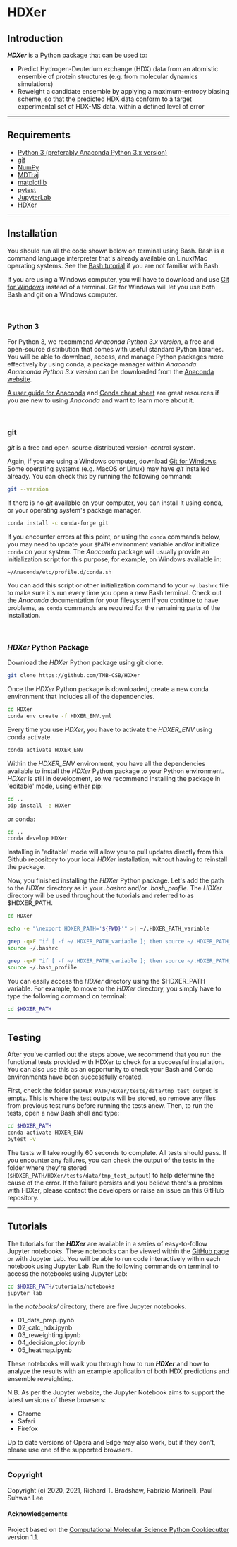 HDXer
==============================
## **Introduction**

***HDXer*** is a Python package that can be used to:
- Predict Hydrogen-Deuterium exchange (HDX) data from an atomistic ensemble of protein structures (e.g. from molecular dynamics simulations)
- Reweight a candidate ensemble by applying a maximum-entropy biasing scheme, so that the predicted HDX data conform to a target experimental set of HDX-MS data, within a defined level of error

---

## **Requirements**
- [Python 3 (preferably Anaconda Python 3.x version)](https://www.anaconda.com/distribution/#download-section)
- [git](https://git-scm.com/downloads)
- [NumPy](https://numpy.org/)
- [MDTraj](http://mdtraj.org/1.9.3/)
- [matplotlib](https://matplotlib.org)
- [pytest](https://docs.pytest.org/en/stable)
- [JupyterLab](https://jupyterlab.readthedocs.io/en/stable/getting_started/overview.html)
- [HDXer](https://github.com/TMB-CSB/HDXer)

---

## **Installation**

You should run all the code shown below on terminal using Bash. Bash is a command language interpreter that's already available on Linux/Mac operating systems. See the [Bash tutorial](https://linuxconfig.org/bash-scripting-tutorial-for-beginners) if you are not familiar with Bash.

If you are using a Windows computer, you will have to download and use [Git for Windows](https://git-scm.com/download/win) instead of a terminal. Git for Windows will let you use both Bash and git on a Windows computer.

<br>

### Python 3

For Python 3, we recommend *Anaconda Python 3.x version*, a free and open-source distribution that comes with useful standard Python libraries. You will be able to download, access, and manage Python packages more effectively by using conda, a package manager within *Anaconda*. *Ananconda Python 3.x version* can be downloaded from the [Anaconda website](https://www.anaconda.com/distribution/#download-section).

[A user guide for Anaconda](https://docs.anaconda.com/anaconda/user-guide/getting-started/) and [Conda cheat sheet](https://docs.conda.io/projects/conda/en/latest/_downloads/843d9e0198f2a193a3484886fa28163c/conda-cheatsheet.pdf) are great resources if you are new to using *Anaconda* and want to learn more about it.

<br>

### git

*git* is a free and open-source distributed version-control system. 

Again, if you are using a Windows computer, download [Git for Windows](https://git-scm.com/download/win). Some operating systems (e.g. MacOS or Linux) may have *git* installed already. You can check this by running the following command:

```bash
git --version
```

If there is no *git* available on your computer, you can install it using conda, or your operating system's package manager.

```bash
conda install -c conda-forge git
```

If you encounter errors at this point, or using the ```conda``` commands below, you may need to update your ```$PATH``` environment variable and/or initialize ```conda``` on your system. The *Anaconda* package will usually provide an initialization script for this purpose, for example, on Windows available in:
```
~/Anaconda/etc/profile.d/conda.sh
```
You can add this script or other initialization command to your ```~/.bashrc``` file to make sure it's run every time you open a new Bash terminal. Check out the *Anaconda* documentation for your filesystem if you continue to have problems, as ```conda``` commands are required for the remaining parts of the installation.

<br>

### *HDXer* Python Package

Download the *HDXer* Python package using git clone.

```bash
git clone https://github.com/TMB-CSB/HDXer
```

Once the *HDXer* Python package is downloaded, create a new conda environment that includes all of the dependencies.

```bash
cd HDXer
conda env create -f HDXER_ENV.yml
```

Every time you use *HDXer*, you have to activate the *HDXER_ENV* using conda activate.

```bash
conda activate HDXER_ENV
```

Within the *HDXER_ENV* environment, you have all the dependencies available to install the *HDXer* Python package to your Python environment. *HDXer* is still in development, so we recommend installing the package in 'editable' mode, using either pip:

```bash
cd ..
pip install -e HDXer
```

or conda:

```bash
cd ..
conda develop HDXer
```

Installing in 'editable' mode will allow you to pull updates directly from this Github repository to your local *HDXer* installation, without having to reinstall the package.

Now, you finished installing the *HDXer* Python package. Let's add the path to the *HDXer* directory as in your *.bashrc* and/or *.bash_profile*. The *HDXer* directory will be used throughout the tutorials and referred to as \$HDXER_PATH.

```bash
cd HDXer

echo -e "\nexport HDXER_PATH='${PWD}'" >| ~/.HDXER_PATH_variable

grep -qxF "if [ -f ~/.HDXER_PATH_variable ]; then source ~/.HDXER_PATH_variable; fi" ~/.bashrc || echo -e "if [ -f ~/.HDXER_PATH_variable ]; then source ~/.HDXER_PATH_variable; fi" >> ~/.bashrc
source ~/.bashrc

grep -qxF "if [ -f ~/.HDXER_PATH_variable ]; then source ~/.HDXER_PATH_variable; fi" ~/.bash_profile || echo -e "if [ -f ~/.HDXER_PATH_variable ]; then source ~/.HDXER_PATH_variable; fi" >> ~/.bash_profile
source ~/.bash_profile
```

You can easily access the *HDXer* directory using the \$HDXER_PATH variable. For example, to move to the *HDXer* directory, you simply have to type the following command on terminal:

```bash
cd $HDXER_PATH
```

---

## **Testing**

After you've carried out the steps above, we recommend that you run the functional tests provided with HDXer to check for a successful installation. You can also use this as an opportunity to check your Bash and Conda environments have been successfully created. 

First, check the folder ```$HDXER_PATH/HDXer/tests/data/tmp_test_output``` is empty. This is where the test outputs will be stored, so remove any files from previous test runs before running the tests anew. Then, to run the tests, open a new Bash shell and type:

```bash
cd $HDXER_PATH
conda activate HDXER_ENV
pytest -v
```

The tests will take roughly 60 seconds to complete. All tests should pass. If you encounter any failures, you can check the output of the tests in the folder where they're stored (```$HDXER_PATH/HDXer/tests/data/tmp_test_output```) to help determine the cause of the error. If the failure persists and you believe there's a problem with HDXer, please contact the developers or raise an issue on this GitHub repository.

---


## **Tutorials**

The tutorials for the ***HDXer*** are available in a series of easy-to-follow Jupyter notebooks. These notebooks can be viewed within the [GitHub page](https://github.com/TMB-CSB/HDXer/tree/master/tutorials) or with Jupyter Lab. You will be able to run code interactively within each notebook using Jupyter Lab. Run the following commands on terminal to access the notebooks using Jupyter Lab:

```bash
cd $HDXER_PATH/tutorials/notebooks
jupyter lab
```

In the *notebooks/* directory, there are five Jupyter notebooks.

- 01_data_prep.ipynb
- 02_calc_hdx.ipynb
- 03_reweighting.ipynb
- 04_decision_plot.ipynb
- 05_heatmap.ipynb

These notebooks will walk you through how to run ***HDXer*** and how to analyze the results with an example application of both HDX predictions and ensemble reweighting.

N.B. As per the Jupyter website, the Jupyter Notebook aims to support the latest versions of these browsers:

- Chrome
- Safari
- Firefox

Up to date versions of Opera and Edge may also work, but if they don’t, please use one of the supported browsers.

---

### Copyright

Copyright (c) 2020, 2021, Richard T. Bradshaw, Fabrizio Marinelli, Paul Suhwan Lee


#### Acknowledgements
 
Project based on the 
[Computational Molecular Science Python Cookiecutter](https://github.com/molssi/cookiecutter-cms) version 1.1.
